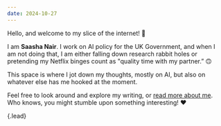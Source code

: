 ```yaml
---
date: 2024-10-27
---
```


Hello, and welcome to my slice of the internet! 🏡

I am **Saasha Nair**. I work on AI policy for the UK Government, and when I am not doing that, I am either falling down research rabbit holes or pretending my Netflix binges count as "quality time with my partner.” 🙃

This space is where I jot down my thoughts, mostly on AI, but also on whatever else has me hooked at the moment. 

Feel free to look around and explore my writing, or [read more about me](/about). Who knows, you might stumble upon something interesting! ♥️

{.lead}
